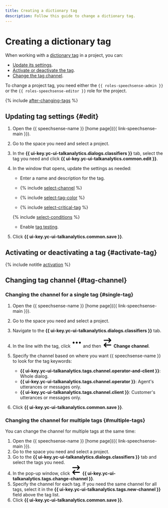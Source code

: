 ```yaml
---
title: Creating a dictionary tag
description: Follow this guide to change a dictionary tag.
---
```


# Creating a dictionary tag

When working with a [dictionary tag](../../../concepts/tags.md#dictionary-tags) in a project, you can:

* [Update its settings](#edit).
* [Activate or deactivate the tag](#activate-tag).
* [Change the tag channel](#tag-channel).

To change a project tag, you need either the `{{ roles-speechsense-admin }}` or the `{{ roles-speechsense-editor }}` role for the project.

{% include [after-changing-tags](../../../../_includes/speechsense/tag/after-changing-tags.md) %}

## Updating tag settings {#edit}

1. Open the {{ speechsense-name }} [home page]({{ link-speechsense-main }}).
1. Go to the space you need and select a project.
1. In the **{{ ui-key.yc-ui-talkanalytics.dialogs.classifiers }}** tab, select the tag you need and click **{{ ui-key.yc-ui-talkanalytics.common.edit }}**.
1. In the window that opens, update the settings as needed:

    * Enter a name and description for the tag.

    * {% include [select-channel](../../../../_includes/speechsense/tag/select-channel.md) %}
    * {% include [select-tag-color](../../../../_includes/speechsense/tag/select-tag-color.md) %}
    * {% include [select-critical-tag](../../../../_includes/speechsense/tag/select-critical-tag.md) %}

    {% include [select-conditions](../../../../_includes/speechsense/tag/select-conditions.md) %}

    * Enable [tag testing](test.md).

1. Click **{{ ui-key.yc-ui-talkanalytics.common.save }}**.

## Activating or deactivating a tag {#activate-tag}

{% include notitle [activation](../../../../_includes/speechsense/tag/activation.md) %}

## Changing tag channel {#tag-channel}

### Changing the channel for a single tag {#single-tag}

1. Open the {{ speechsense-name }} [home page]({{ link-speechsense-main }}).
1. Go to the space you need and select a project.
1. Navigate to the **{{ ui-key.yc-ui-talkanalytics.dialogs.classifiers }}** tab.
1. In the line with the tag, click ![icon](../../../../_assets/console-icons/ellipsis.svg) and then ![icon](../../../../_assets/console-icons/arrow-right-arrow-left.svg) **Change channel**.
1. Specify the channel based on where you want {{ speechsense-name }} to look for the tag keywords:

    * **{{ ui-key.yc-ui-talkanalytics.tags.channel.operator-and-client }}**: Whole dialog.
    * **{{ ui-key.yc-ui-talkanalytics.tags.channel.operator }}**: Agent's utterances or messages only.
    * **{{ ui-key.yc-ui-talkanalytics.tags.channel.client }}**: Customer's utterances or messages only.

1. Click **{{ ui-key.yc-ui-talkanalytics.common.save }}**.

### Changing the channel for multiple tags {#multiple-tags}

You can change the channel for multiple tags at the same time:

1. Open the {{ speechsense-name }} [home page]({{ link-speechsense-main }}).
1. Go to the space you need and select a project.
1. Go to the **{{ ui-key.yc-ui-talkanalytics.dialogs.classifiers }}** tab and select the tags you need.
1. In the pop-up window, click ![icon](../../../../_assets/console-icons/arrow-right-arrow-left.svg) **{{ ui-key.yc-ui-talkanalytics.tags.change-channel }}**.
1. Specify the channel for each tag. If you need the same channel for all tags, select it in the **{{ ui-key.yc-ui-talkanalytics.tags.new-channel }}** field above the tag list.
1. Click **{{ ui-key.yc-ui-talkanalytics.common.save }}**.
